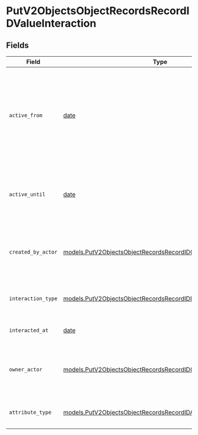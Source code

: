 # PutV2ObjectsObjectRecordsRecordIDValueInteraction


## Fields

| Field                                                                                                                                      | Type                                                                                                                                       | Required                                                                                                                                   | Description                                                                                                                                | Example                                                                                                                                    |
| ------------------------------------------------------------------------------------------------------------------------------------------ | ------------------------------------------------------------------------------------------------------------------------------------------ | ------------------------------------------------------------------------------------------------------------------------------------------ | ------------------------------------------------------------------------------------------------------------------------------------------ | ------------------------------------------------------------------------------------------------------------------------------------------ |
| `active_from`                                                                                                                              | [date](https://docs.python.org/3/library/datetime.html#date-objects)                                                                       | :heavy_check_mark:                                                                                                                         | The point in time at which this value was made "active". `active_from` can be considered roughly analogous to `created_at`.                | 2023-01-01T15:00:00.000000000Z                                                                                                             |
| `active_until`                                                                                                                             | [date](https://docs.python.org/3/library/datetime.html#date-objects)                                                                       | :heavy_check_mark:                                                                                                                         | The point in time at which this value was deactivated. If `null`, the value is active.                                                     | 2023-01-01T15:00:00.000000000Z                                                                                                             |
| `created_by_actor`                                                                                                                         | [models.PutV2ObjectsObjectRecordsRecordIDCreatedByActor8](../models/putv2objectsobjectrecordsrecordidcreatedbyactor8.md)                   | :heavy_check_mark:                                                                                                                         | The actor that created this value.                                                                                                         | {<br/>"type": "workspace-member",<br/>"id": "50cf242c-7fa3-4cad-87d0-75b1af71c57b"<br/>}                                                   |
| `interaction_type`                                                                                                                         | [models.PutV2ObjectsObjectRecordsRecordIDInteractionType](../models/putv2objectsobjectrecordsrecordidinteractiontype.md)                   | :heavy_check_mark:                                                                                                                         | The type of interaction e.g. calendar or email.                                                                                            | email                                                                                                                                      |
| `interacted_at`                                                                                                                            | [date](https://docs.python.org/3/library/datetime.html#date-objects)                                                                       | :heavy_check_mark:                                                                                                                         | When the interaction occurred.                                                                                                             | 2023-01-01T15:00:00.000000000Z                                                                                                             |
| `owner_actor`                                                                                                                              | [models.PutV2ObjectsObjectRecordsRecordIDOwnerActor](../models/putv2objectsobjectrecordsrecordidowneractor.md)                             | :heavy_check_mark:                                                                                                                         | The actor that created this value.                                                                                                         | {<br/>"type": "workspace-member",<br/>"id": "50cf242c-7fa3-4cad-87d0-75b1af71c57b"<br/>}                                                   |
| `attribute_type`                                                                                                                           | [models.PutV2ObjectsObjectRecordsRecordIDAttributeTypeInteraction](../models/putv2objectsobjectrecordsrecordidattributetypeinteraction.md) | :heavy_check_mark:                                                                                                                         | The attribute type of the value.                                                                                                           | interaction                                                                                                                                |